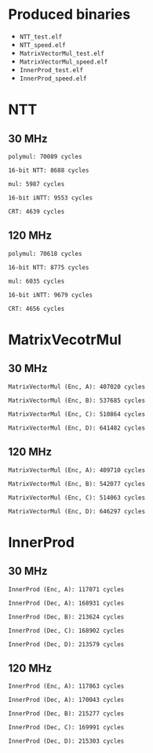 
# Produced binaries
- `NTT_test.elf`
- `NTT_speed.elf`
- `MatrixVectorMul_test.elf`
- `MatrixVectorMul_speed.elf`
- `InnerProd_test.elf`
- `InnerProd_speed.elf`

# NTT

## 30 MHz
```
polymul: 70089 cycles

16-bit NTT: 8688 cycles

mul: 5987 cycles

16-bit iNTT: 9553 cycles

CRT: 4639 cycles
```

## 120 MHz
```
polymul: 70618 cycles

16-bit NTT: 8775 cycles

mul: 6035 cycles

16-bit iNTT: 9679 cycles

CRT: 4656 cycles
```

# MatrixVecotrMul

## 30 MHz
```
MatrixVectorMul (Enc, A): 407020 cycles

MatrixVectorMul (Enc, B): 537685 cycles

MatrixVectorMul (Enc, C): 510864 cycles

MatrixVectorMul (Enc, D): 641482 cycles
```

## 120 MHz
```
MatrixVectorMul (Enc, A): 409710 cycles

MatrixVectorMul (Enc, B): 542077 cycles

MatrixVectorMul (Enc, C): 514063 cycles

MatrixVectorMul (Enc, D): 646297 cycles
```

# InnerProd

## 30 MHz
```
InnerProd (Enc, A): 117071 cycles

InnerProd (Dec, A): 168931 cycles

InnerProd (Dec, B): 213624 cycles

InnerProd (Dec, C): 168902 cycles

InnerProd (Dec, D): 213579 cycles
```

## 120 MHz
```
InnerProd (Enc, A): 117863 cycles

InnerProd (Dec, A): 170043 cycles

InnerProd (Dec, B): 215277 cycles

InnerProd (Dec, C): 169991 cycles

InnerProd (Dec, D): 215303 cycles
```








